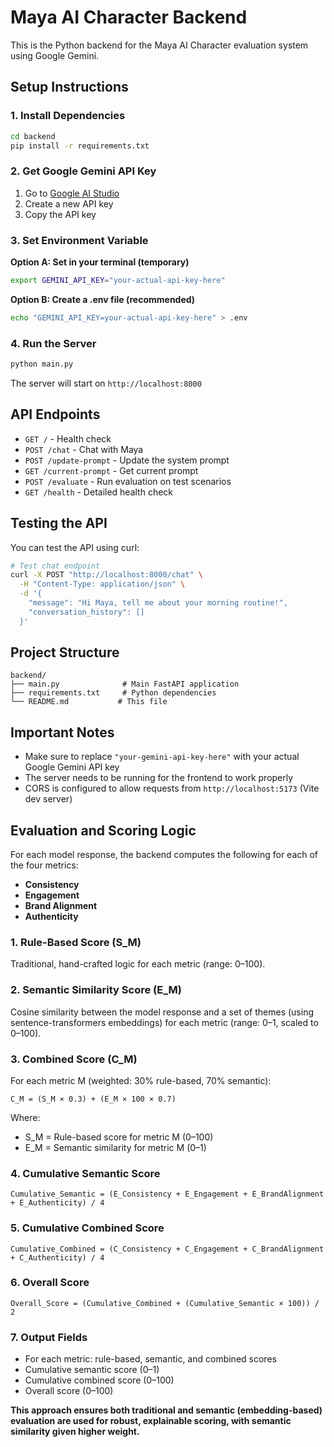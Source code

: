 # Maya AI Character Backend

This is the Python backend for the Maya AI Character evaluation system using Google Gemini.

## Setup Instructions

### 1. Install Dependencies

```bash
cd backend
pip install -r requirements.txt
```

### 2. Get Google Gemini API Key

1. Go to [Google AI Studio](https://makersuite.google.com/app/apikey)
2. Create a new API key
3. Copy the API key

### 3. Set Environment Variable

**Option A: Set in your terminal (temporary)**
```bash
export GEMINI_API_KEY="your-actual-api-key-here"
```

**Option B: Create a .env file (recommended)**
```bash
echo "GEMINI_API_KEY=your-actual-api-key-here" > .env
```

### 4. Run the Server

```bash
python main.py
```

The server will start on `http://localhost:8000`

## API Endpoints

- `GET /` - Health check
- `POST /chat` - Chat with Maya
- `POST /update-prompt` - Update the system prompt
- `GET /current-prompt` - Get current prompt
- `POST /evaluate` - Run evaluation on test scenarios
- `GET /health` - Detailed health check

## Testing the API

You can test the API using curl:

```bash
# Test chat endpoint
curl -X POST "http://localhost:8000/chat" \
  -H "Content-Type: application/json" \
  -d '{
    "message": "Hi Maya, tell me about your morning routine!",
    "conversation_history": []
  }'
```

## Project Structure

```
backend/
├── main.py              # Main FastAPI application
├── requirements.txt     # Python dependencies
└── README.md           # This file
```

## Important Notes

- Make sure to replace `"your-gemini-api-key-here"` with your actual Google Gemini API key
- The server needs to be running for the frontend to work properly
- CORS is configured to allow requests from `http://localhost:5173` (Vite dev server)

## Evaluation and Scoring Logic

For each model response, the backend computes the following for each of the four metrics:
- **Consistency**
- **Engagement**
- **Brand Alignment**
- **Authenticity**

### 1. Rule-Based Score (S_M)
Traditional, hand-crafted logic for each metric (range: 0–100).

### 2. Semantic Similarity Score (E_M)
Cosine similarity between the model response and a set of themes (using sentence-transformers embeddings) for each metric (range: 0–1, scaled to 0–100).

### 3. Combined Score (C_M)
For each metric M (weighted: 30% rule-based, 70% semantic):

    C_M = (S_M × 0.3) + (E_M × 100 × 0.7)

Where:
- S_M = Rule-based score for metric M (0–100)
- E_M = Semantic similarity for metric M (0–1)

### 4. Cumulative Semantic Score

    Cumulative_Semantic = (E_Consistency + E_Engagement + E_BrandAlignment + E_Authenticity) / 4

### 5. Cumulative Combined Score

    Cumulative_Combined = (C_Consistency + C_Engagement + C_BrandAlignment + C_Authenticity) / 4

### 6. Overall Score

    Overall_Score = (Cumulative_Combined + (Cumulative_Semantic × 100)) / 2

### 7. Output Fields
- For each metric: rule-based, semantic, and combined scores
- Cumulative semantic score (0–1)
- Cumulative combined score (0–100)
- Overall score (0–100)

**This approach ensures both traditional and semantic (embedding-based) evaluation are used for robust, explainable scoring, with semantic similarity given higher weight.**